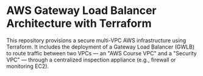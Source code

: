 # AWS Gateway Load Balancer Architecture with Terraform

This repository provisions a secure multi-VPC AWS infrastructure using Terraform. It includes the deployment of a Gateway Load Balancer (GWLB) to route traffic between two VPCs — an "AWS Course VPC" and a "Security VPC" — through a centralized inspection appliance (e.g., firewall or monitoring EC2).
